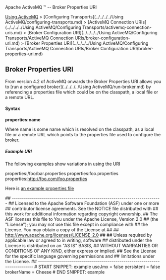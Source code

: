 Apache ActiveMQ ™ -- Broker Properties URI 

[Using ActiveMQ](../../../../using-activemq.md) > [Configuring Transports](../../../../Using ActiveMQ/configuring-transports.md) > [ActiveMQ Connection URIs](../../../../Using ActiveMQ/Configuring Transports/activemq-connection-uris.md) > [Broker Configuration URI](../../../../Using ActiveMQ/Configuring Transports/ActiveMQ Connection URIs/broker-configuration-uri.md) > [Broker Properties URI](../../../../Using ActiveMQ/Configuring Transports/ActiveMQ Connection URIs/Broker Configuration URI/broker-properties-uri.md)


Broker Properties URI
---------------------

From version 4.2 of ActiveMQ onwards the Broker Properties URI allows you to [run a configured broker](../../../../Using ActiveMQ/run-broker.md) by referencing a properties file which could be on the classpath, a local file or a remote URL.

#### Syntax

**properties:name**

Where name is some name which is resolved on the classpath, as a local file or a remote URL which points to the properties file used to configure the broker.

##### Example URI

The following examples show variations in using the URI

properties:/foo/bar.properties
properties:foo.properties
properties:http://foo.com/foo.properties

Here is [an example properties file](http://svn.apache.org/repos/asf/activemq/trunk/activemq-unit-tests/src/test/resources/org/apache/activemq/config/broker.properties)

\## ---------------------------------------------------------------------------
\## Licensed to the Apache Software Foundation (ASF) under one or more
\## contributor license agreements.  See the NOTICE file distributed with
\## this work for additional information regarding copyright ownership.
\## The ASF licenses this file to You under the Apache License, Version 2.0
\## (the "License"); you may not use this file except in compliance with
\## the License.  You may obtain a copy of the License at
\## 
\## http://www.apache.org/licenses/LICENSE-2.0
\## 
\## Unless required by applicable law or agreed to in writing, software
\## distributed under the License is distributed on an "AS IS" BASIS,
\## WITHOUT WARRANTIES OR CONDITIONS OF ANY KIND, either express or implied.
\## See the License for the specific language governing permissions and
\## limitations under the License.
\## ---------------------------------------------------------------------------
\# START SNIPPET: example
useJmx = false
persistent = false
brokerName = Cheese
\# END SNIPPET: example

